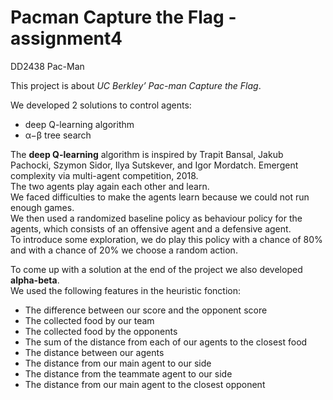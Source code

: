 # Pacman Capture the Flag - assignment4
DD2438 Pac-Man

This project is about *UC Berkley’ Pac-man Capture the Flag*.

We developed 2 solutions to control agents:
- deep Q-learning algorithm
- α−β tree search

The __deep Q-learning__ algorithm is inspired by Trapit Bansal, Jakub Pachocki, Szymon Sidor, Ilya Sutskever, and Igor
Mordatch. Emergent complexity via multi-agent competition, 2018.  
The two agents play again each other and learn.  
We faced difficulties to make the agents learn because we could not run enough games.  
We then used a randomized baseline policy as behaviour policy for the agents, which consists of an offensive agent and a defensive agent.  
To introduce some exploration, we do play this policy with a chance of 80% and with a chance of 20% we choose a random action.


To come up with a solution at the end of the project we also developed __alpha-beta__.  
We used the following features in the heuristic fonction:
* The difference between our score and the opponent score
* The collected food by our team
* The collected food by the opponents
* The sum of the distance from each of our agents to the closest food
* The distance between our agents
* The distance from our main agent to our side
* The distance from the teammate agent to our side
* The distance from our main agent to the closest opponent
